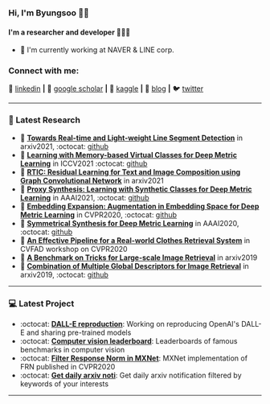 ### Hi, I'm Byungsoo 👋🎃


#### I'm a researcher and developer 🐛🐛🐛
- 🏢 I'm currently working at NAVER & LINE corp.

### Connect with me:

👔 [linkedin][linkedin] **|** 
📰 [google scholar][google scholar] **|** 
🏃 [kaggle][kaggle] **|** 
🏡 [blog][blog] **|** 
🐦 [twitter][twitter]

---

### 📑 Latest Research
<!-- PAPER:START -->
- 📜 [**Towards Real-time and Light-weight Line Segment Detection**][MLSD arxiv] in arxiv2021, :octocat: [github][MLSD github]
- 📜 [**Learning with Memory-based Virtual Classes for Deep Metric Learning**][MemVir arxiv] in ICCV2021 :octocat: [github][MemVir github]
- 📜 [**RTIC: Residual Learning for Text and Image Composition using Graph Convolutional Network**][RTIC arxiv] in arxiv2021
- 📜 [**Proxy Synthesis: Learning with Synthetic Classes for Deep Metric Learning**][PS arxiv] in AAAI2021, :octocat: [github][PS github]
- 📜 [**Embedding Expansion: Augmentation in Embedding Space for Deep Metric Learning**][EE arxiv] in CVPR2020, :octocat: [github][EE github]
- 📜 [**Symmetrical Synthesis for Deep Metric Learning**][symm arxiv] in AAAI2020, :octocat: [github][symm github]
- 📜 [**An Effective Pipeline for a Real-world Clothes Retrieval System**][pipeline_arxiv] in CVFAD workshop on CVPR2020
- 📜 [**A Benchmark on Tricks for Large-scale Image Retrieval**][benchmark arxiv] in arxiv2019
- 📜 [**Combination of Multiple Global Descriptors for Image Retrieval**][cgd arxiv] in arxiv2019, :octocat: [github][cgd github]


<!-- PAPER:END -->

---

### 💻 Latest Project
<!-- Project:START -->
- :octocat: [**DALL-E reproduction**][dalle]: Working on reproducing OpenAI's DALL-E and sharing pre-trained models
- :octocat: [**Computer vision leaderboard**][leaderboard]: Leaderboards of famous benchmarks in computer vision
- :octocat: [**Filter Response Norm in MXNet**][FRN]: MXNet implementation of FRN published in CVPR2020
- :octocat: [**Get daily arxiv noti**][noti]: Get daily arxiv notification filtered by keywords of your interests


<!-- Project:END -->

---

[MLSD arxiv]: https://arxiv.org/abs/2106.00186
[MLSD github]: https://github.com/navervision/mlsd
[MemVir github]: https://github.com/navervision/MemVir
[MemVir arxiv]: https://arxiv.org/abs/2103.16940
[RTIC arxiv]: https://arxiv.org/abs/2104.03015
[PS arxiv]: https://arxiv.org/abs/2103.15454
[PS github]: https://github.com/navervision/proxy-synthesis
[EE arxiv]: https://arxiv.org/abs/2003.02546
[EE github]: https://github.com/clovaai/embedding-expansion
[symm arxiv]: https://arxiv.org/abs/2003.02546
[symm github]: https://github.com/clovaai/embedding-expansion
[pipeline_arxiv]: https://arxiv.org/abs/2005.12739
[benchmark arxiv]: https://arxiv.org/abs/1907.11854
[cgd arxiv]: https://arxiv.org/abs/1903.10663v3
[cgd github]: https://github.com/naver/cgd

[dalle]: https://github.com/lucidrains/DALLE-pytorch/discussions/131
[leaderboard]: https://github.com/kobiso/Computer-Vision-Leaderboard
[FRN]: https://github.com/kobiso/FilterResponseNorm-MXNet
[noti]: https://github.com/kobiso/get-daily-arxiv-noti

[google scholar]: https://scholar.google.co.kr/citations?user=verZ0N4AAAAJ
[linkedin]: https://www.linkedin.com/in/byungsooko/
[kaggle]: https://www.kaggle.com/kobiso
[blog]: https://sites.google.com/view/byungsooko
[twitter]: https://twitter.com/ByungSooKo1
